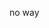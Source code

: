 no way

<!---
Douglasus/Douglasus is a ✨ special ✨ repository because its `README.md` (this file) appears on your GitHub profile.
You can click the Preview link to take a look at your changes.
--->
